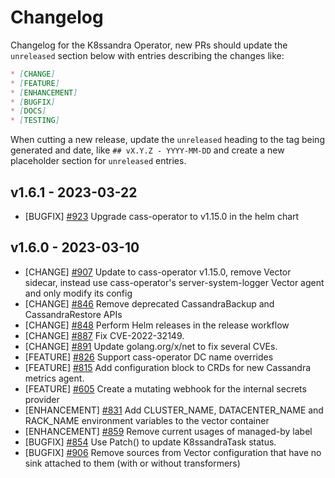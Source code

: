 # Changelog

Changelog for the K8ssandra Operator, new PRs should update the `unreleased` section below with entries describing the changes like:

```markdown
* [CHANGE]
* [FEATURE]
* [ENHANCEMENT]
* [BUGFIX]
* [DOCS]
* [TESTING]
```

When cutting a new release, update the `unreleased` heading to the tag being generated and date, like `## vX.Y.Z - YYYY-MM-DD` and create a new placeholder section for  `unreleased` entries.

## v1.6.1 - 2023-03-22

* [BUGFIX] [#923](https://github.com/k8ssandra/k8ssandra-operator/issues/923) Upgrade cass-operator to v1.15.0 in the helm chart

## v1.6.0 - 2023-03-10

* [CHANGE] [#907](https://github.com/k8ssandra/k8ssandra-operator/issues/907) Update to cass-operator v1.15.0, remove Vector sidecar, instead use cass-operator's server-system-logger Vector agent and only modify its config
* [CHANGE] [#846](https://github.com/k8ssandra/k8ssandra-operator/issues/846) Remove deprecated CassandraBackup and CassandraRestore APIs
* [CHANGE] [#848](https://github.com/k8ssandra/k8ssandra-operator/issues/848) Perform Helm releases in the release workflow
* [CHANGE] [#887](https://github.com/k8ssandra/k8ssandra-operator/issues/887) Fix CVE-2022-32149.
* [CHANGE] [#891](https://github.com/k8ssandra/k8ssandra-operator/issues/848) Update golang.org/x/net to fix several CVEs.
* [FEATURE] [#826](https://github.com/k8ssandra/k8ssandra-operator/issues/836) Support cass-operator DC name overrides
* [FEATURE] [#815](https://github.com/k8ssandra/k8ssandra-operator/issues/815) Add configuration block to CRDs for new Cassandra metrics agent.
* [FEATURE] [#605](https://github.com/k8ssandra/k8ssandra-operator/issues/598) Create a mutating webhook for the internal secrets provider
* [ENHANCEMENT] [#831](https://github.com/k8ssandra/k8ssandra-operator/issues/831) Add CLUSTER_NAME, DATACENTER_NAME and RACK_NAME environment variables to the vector container
* [ENHANCEMENT] [#859](https://github.com/k8ssandra/k8ssandra-operator/issues/859) Remove current usages of managed-by label
* [BUGFIX] [#854](https://github.com/k8ssandra/k8ssandra-operator/issues/854) Use Patch() to update K8ssandraTask status.
* [BUGFIX] [#906](https://github.com/k8ssandra/k8ssandra-operator/issues/906) Remove sources from Vector configuration that have no sink attached to them (with or without transformers)
